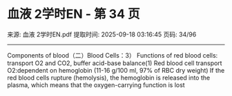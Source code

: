 # 血液 2学时EN - 第 34 页

来源: 血液 2学时EN.pdf
提取时间: 2025-09-18 03:16:45
页码: 34/96

---

Components of blood（二）Blood Cells：3） Functions of red blood cells: transport O2 and CO2, buffer acid-base balance(1) Red blood cell transport O2:dependent on hemoglobin (11-16 g/100 ml, 97% of RBC dry weight)
If the red blood cells rupture (hemolysis), the hemoglobin is released into the plasma, which means that the oxygen-carrying function is lost